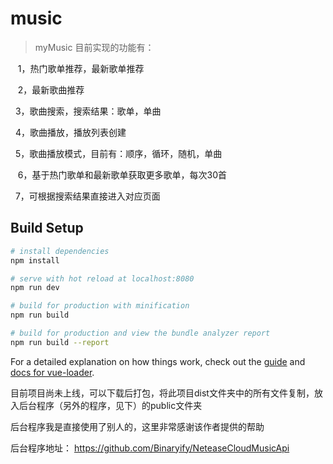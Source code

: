# music

> myMusic
目前实现的功能有：

    1，热门歌单推荐，最新歌单推荐
    
    2，最新歌曲推荐
    
    3，歌曲搜索，搜索结果：歌单，单曲
    
    4，歌曲播放，播放列表创建
    
    5，歌曲播放模式，目前有：顺序，循环，随机，单曲
    
    6，基于热门歌单和最新歌单获取更多歌单，每次30首
    
    7，可根据搜索结果直接进入对应页面

    

## Build Setup



``` bash
# install dependencies
npm install

# serve with hot reload at localhost:8080
npm run dev

# build for production with minification
npm run build

# build for production and view the bundle analyzer report
npm run build --report
```

For a detailed explanation on how things work, check out the [guide](http://vuejs-templates.github.io/webpack/) and [docs for vue-loader](http://vuejs.github.io/vue-loader).



目前项目尚未上线，可以下载后打包，将此项目dist文件夹中的所有文件复制，放入后台程序（另外的程序，见下）的public文件夹

后台程序我是直接使用了别人的，这里非常感谢该作者提供的帮助

后台程序地址：
  https://github.com/Binaryify/NeteaseCloudMusicApi
